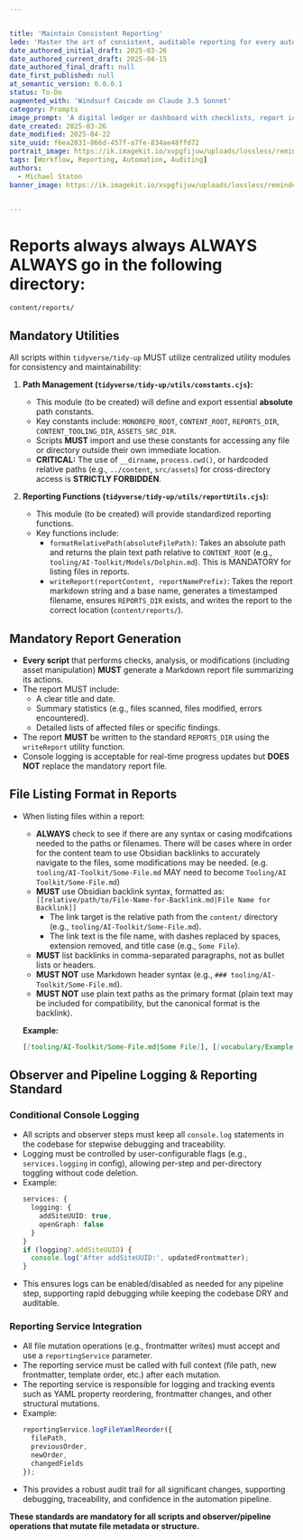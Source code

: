 ```yaml
---


title: 'Maintain Consistent Reporting'
lede: 'Master the art of consistent, auditable reporting for every automation, script, and observer in your content pipeline.'
date_authored_initial_draft: 2025-03-26
date_authored_current_draft: 2025-04-15
date_authored_final_draft: null
date_first_published: null
at_semantic_version: 0.0.0.1
status: To-Do
augmented_with: 'Windsurf Cascade on Claude 3.5 Sonnet'
category: Prompts
image_prompt: 'A digital ledger or dashboard with checklists, report icons, and YAML files, all connected by glowing audit trails and summary statistics.'
date_created: 2025-03-26
date_modified: 2025-04-22
site_uuid: f6ea2031-866d-457f-a7fe-834ae48ffd72
portrait_image: https://ik.imagekit.io/xvpgfijuw/uploads/lossless/reminders/2025-05-05_portrait_image_Maintain-Consistent-Reporting_d8fef918-51c9-4f0e-8779-0f891e3f422b__E4BgF2-2.webp
tags: [Workflow, Reporting, Automation, Auditing]
authors:
  - Michael Staton
banner_image: https://ik.imagekit.io/xvpgfijuw/uploads/lossless/reminders/2025-05-05_banner_image_Maintain-Consistent-Reporting_afa93299-0928-4f0d-b7a1-a6da6737da7a_ml6m7rcNa.webp


---
```

# Reports always always ALWAYS ALWAYS go in the following directory:
`content/reports/`

## Mandatory Utilities

All scripts within `tidyverse/tidy-up` MUST utilize centralized utility modules for consistency and maintainability:

1.  **Path Management (`tidyverse/tidy-up/utils/constants.cjs`):**
    *   This module (to be created) will define and export essential **absolute** path constants.
    *   Key constants include: `MONOREPO_ROOT`, `CONTENT_ROOT`, `REPORTS_DIR`, `CONTENT_TOOLING_DIR`, `ASSETS_SRC_DIR`.
    *   Scripts **MUST** import and use these constants for accessing any file or directory outside their own immediate location.
    *   **CRITICAL:** The use of `__dirname`, `process.cwd()`, or hardcoded relative paths (e.g., `../content`, `src/assets`) for cross-directory access is **STRICTLY FORBIDDEN**.

2.  **Reporting Functions (`tidyverse/tidy-up/utils/reportUtils.cjs`):**
    *   This module (to be created) will provide standardized reporting functions.
    *   Key functions include:
        *   `formatRelativePath(absoluteFilePath)`: Takes an absolute path and returns the plain text path relative to `CONTENT_ROOT` (e.g., `tooling/AI-Toolkit/Models/Dolphin.md`). This is MANDATORY for listing files in reports.
        *   `writeReport(reportContent, reportNamePrefix)`: Takes the report markdown string and a base name, generates a timestamped filename, ensures `REPORTS_DIR` exists, and writes the report to the correct location (`content/reports/`).

## Mandatory Report Generation

*   **Every script** that performs checks, analysis, or modifications (including asset manipulation) **MUST** generate a Markdown report file summarizing its actions.
*   The report MUST include:
    *   A clear title and date.
    *   Summary statistics (e.g., files scanned, files modified, errors encountered).
    *   Detailed lists of affected files or specific findings.
*   The report **MUST** be written to the standard `REPORTS_DIR` using the `writeReport` utility function.
*   Console logging is acceptable for real-time progress updates but **DOES NOT** replace the mandatory report file.

## File Listing Format in Reports

*   When listing files within a report:
    * **ALWAYS** check to see if there are any syntax or casing modifcations needed to the paths or filenames.  There will be cases where in order for the content team to use Obsidian backlinks to accurately navigate to the files, some modifications may be needed. (e.g. `tooling/AI-Toolkit/Some-File.md` MAY need to become `Tooling/AI Toolkit/Some-File.md`)
    *   **MUST** use Obsidian backlink syntax, formatted as:
        `[[relative/path/to/File-Name-for-Backlink.md|File Name for Backlink]]`
        - The link target is the relative path from the `content/` directory (e.g., `tooling/AI-Toolkit/Some-File.md`).
        - The link text is the file name, with dashes replaced by spaces, extension removed, and title case (e.g., `Some File`).
    *   **MUST** list backlinks in comma-separated paragraphs, not as bullet lists or headers.
    *   **MUST NOT** use Markdown header syntax (e.g., `### tooling/AI-Toolkit/Some-File.md`).
    *   **MUST NOT** use plain text paths as the primary format (plain text may be included for compatibility, but the canonical format is the backlink).

    **Example:**
    ```markdown
    [[tooling/AI-Toolkit/Some-File.md|Some File]], [[vocabulary/Example-File.md|Example File]], [[tooling/Another-Example.md|Another Example]]
    ```

## Observer and Pipeline Logging & Reporting Standard

### Conditional Console Logging
- All scripts and observer steps must keep all `console.log` statements in the codebase for stepwise debugging and traceability.
- Logging must be controlled by user-configurable flags (e.g., `services.logging` in config), allowing per-step and per-directory toggling without code deletion.
- Example:
  ```typescript
  services: {
    logging: {
      addSiteUUID: true,
      openGraph: false
    }
  }
  if (logging?.addSiteUUID) {
    console.log('After addSiteUUID:', updatedFrontmatter);
  }
  ```
- This ensures logs can be enabled/disabled as needed for any pipeline step, supporting rapid debugging while keeping the codebase DRY and auditable.

### Reporting Service Integration
- All file mutation operations (e.g., frontmatter writes) must accept and use a `reportingService` parameter.
- The reporting service must be called with full context (file path, new frontmatter, template order, etc.) after each mutation.
- The reporting service is responsible for logging and tracking events such as YAML property reordering, frontmatter changes, and other structural mutations.
- Example:
  ```typescript
  reportingService.logFileYamlReorder({
    filePath,
    previousOrder,
    newOrder,
    changedFields
  });
  ```
- This provides a robust audit trail for all significant changes, supporting debugging, traceability, and confidence in the automation pipeline.

**These standards are mandatory for all scripts and observer/pipeline operations that mutate file metadata or structure.**